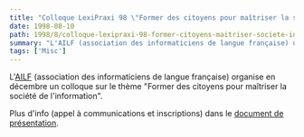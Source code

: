 ```yaml
---
title: "Colloque LexiPraxi 98 \"Former des citoyens pour maîtriser la société de l'information\""
date: 1998-08-10
path: 1998/8/colloque-lexipraxi-98-former-citoyens-maitriser-societe-information
summary: "L'AILF (association des informaticiens de langue française) organise en décembre un colloque sur le thème \"Former des citoyens pour maîtriser la société de l'information\"."
tags: ['Misc']
---
```


<P>
L'<A HREF="http://www.francophonie.net/ailf">AILF</A> (association des
informaticiens de langue française) organise en décembre un colloque
sur le thème "Former des citoyens pour maîtriser la société de
l'information".
</P>

<P>
Plus d'info (appel à communications et inscriptions) dans le
<A HREF="http://www.chez.com/ailf/projet/lexiprax.htm">document
de présentation</A>.
</P>


